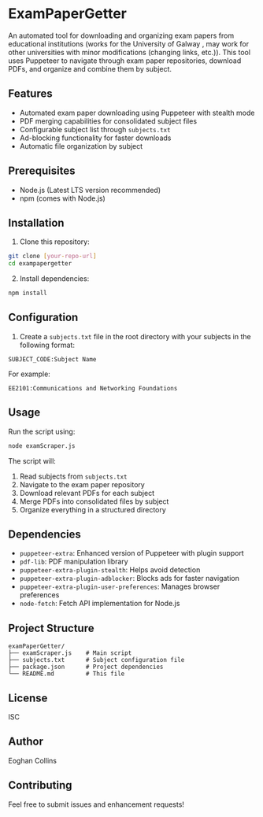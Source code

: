 # ExamPaperGetter

An automated tool for downloading and organizing exam papers from educational institutions (works for the University of Galway , may work for other universities with minor modifications (changing links, etc.)). This tool uses Puppeteer to navigate through exam paper repositories, download PDFs, and organize and combine them by subject.

## Features

- Automated exam paper downloading using Puppeteer with stealth mode
- PDF merging capabilities for consolidated subject files
- Configurable subject list through `subjects.txt`
- Ad-blocking functionality for faster downloads
- Automatic file organization by subject

## Prerequisites

- Node.js (Latest LTS version recommended)
- npm (comes with Node.js)

## Installation

1. Clone this repository:
```bash
git clone [your-repo-url]
cd exampapergetter
```

2. Install dependencies:
```bash
npm install
```

## Configuration

1. Create a `subjects.txt` file in the root directory with your subjects in the following format:
```
SUBJECT_CODE:Subject Name
```
For example:
```
EE2101:Communications and Networking Foundations
```

## Usage

Run the script using:
```bash
node examScraper.js
```

The script will:
1. Read subjects from `subjects.txt`
2. Navigate to the exam paper repository
3. Download relevant PDFs for each subject
4. Merge PDFs into consolidated files by subject
5. Organize everything in a structured directory

## Dependencies

- `puppeteer-extra`: Enhanced version of Puppeteer with plugin support
- `pdf-lib`: PDF manipulation library
- `puppeteer-extra-plugin-stealth`: Helps avoid detection
- `puppeteer-extra-plugin-adblocker`: Blocks ads for faster navigation
- `puppeteer-extra-plugin-user-preferences`: Manages browser preferences
- `node-fetch`: Fetch API implementation for Node.js

## Project Structure

```
examPaperGetter/
├── examScraper.js    # Main script
├── subjects.txt      # Subject configuration file
├── package.json      # Project dependencies
└── README.md         # This file
```

## License

ISC

## Author

Eoghan Collins

## Contributing

Feel free to submit issues and enhancement requests! 